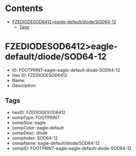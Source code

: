



Contents
========

* [FZEDIODESOD6412>eagle-default/diode/SOD64-12](#fzediodesod6412eagle-defaultdiodesod64-12)
	* [Tags](#tags)

# FZEDIODESOD6412>eagle-default/diode/SOD64-12

- ID: FOOTPRINT-eagle-eagle-default-diode-SOD64-12
- Hex ID: FZEDIODESOD6412
- Name: 
- Description: 

## Tags

- hexID: FZEDIODESOD6412
- oompType: FOOTPRINT
- oompSize: eagle
- oompColor: eagle-default
- oompDesc: diode
- oompIndex: SOD64-12
- oompName: eagle-default/diode/SOD64-12
- oompID: FOOTPRINT-eagle-eagle-default-diode-SOD64-12
